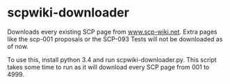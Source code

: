# scpwiki-downloader
Downloads every existing SCP page from www.scp-wiki.net. Extra pages like the scp-001 proposals
or the SCP-093 Tests will not be downloaded as of now.

To use this, install python 3.4 and run scpwiki-downloader.py. This script takes
some time to run as it will download every SCP page from 001 to 4999.
